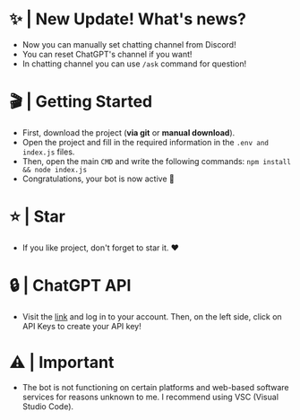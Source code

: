 # ✨ | New Update! What's news?
- Now you can manually set chatting channel from Discord!
- You can reset ChatGPT's channel if you want!
- In chatting channel you can use `/ask` command for question!

# 🎬 | Getting Started
- First, download the project (**via git** or **manual download**).
- Open the project and fill in the required information in the `.env and index.js` files.
- Then, open the main `CMD` and write the following commands: `npm install && node index.js`
- Congratulations, your bot is now active 🎉

# ⭐ | Star
- If you like project, don't forget to star it. ❤️

# 🔒 | ChatGPT API
- Visit the [link](https://platform.openai.com) and log in to your account. Then, on the left side, click on API Keys to create your API key!

# ⚠️ | Important
- The bot is not functioning on certain platforms and web-based software services for reasons unknown to me. I recommend using VSC (Visual Studio Code).
